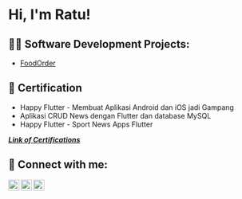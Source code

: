 <h1>Hi, I'm Ratu! <br/>

<h2>👨‍💻 Software Development Projects:</h2>

  - [FoodOrder](https://github.com/Ratuamf/FoodOrder)

<h2>📜 Certification</h2>

- Happy Flutter - Membuat Aplikasi Android dan iOS jadi Gampang
- Aplikasi CRUD News dengan Flutter dan database MySQL
- Happy Flutter - Sport News Apps Flutter
  
 <b><i>[Link of Certifications](https://drive.google.com/file/d/1Ju3hI6FmR6B8QJzwwSxBEuagizqeGpc4/view?usp=sharing)</b></i>
 

<h2> 🤳 Connect with me:</h2>

[<img align="left" alt="Ratuamf | Twitter" width="22px" src="https://cdn.jsdelivr.net/npm/simple-icons@v3/icons/twitter.svg" />][twitter]
[<img align="left" alt="Ratuamf | LinkedIn" width="22px" src="https://cdn.jsdelivr.net/npm/simple-icons@v3/icons/linkedin.svg" />][linkedin]
[<img align="left" alt="Ratuamf | Instagram" width="22px" src="https://cdn.jsdelivr.net/npm/simple-icons@v3/icons/instagram.svg" />][instagram]

[twitter]: https://twitter.com/ratuamf
[instagram]: https://www.instagram.com/ratuanandamutiara/
[linkedin]: https://linkedin.com/in/ratuanandamutiara/


